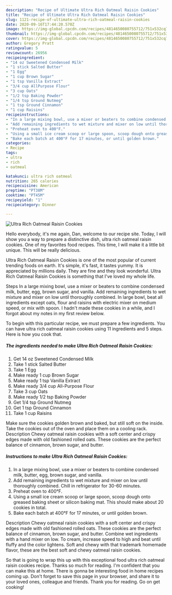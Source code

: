 ```yaml
---
description: "Recipe of Ultimate Ultra Rich Oatmeal Raisin Cookies"
title: "Recipe of Ultimate Ultra Rich Oatmeal Raisin Cookies"
slug: 1121-recipe-of-ultimate-ultra-rich-oatmeal-raisin-cookies
date: 2020-09-16T17:44:20.570Z
image: https://img-global.cpcdn.com/recipes/4814650080755712/751x532cq70/ultra-rich-oatmeal-raisin-cookies-recipe-main-photo.jpg
thumbnail: https://img-global.cpcdn.com/recipes/4814650080755712/751x532cq70/ultra-rich-oatmeal-raisin-cookies-recipe-main-photo.jpg
cover: https://img-global.cpcdn.com/recipes/4814650080755712/751x532cq70/ultra-rich-oatmeal-raisin-cookies-recipe-main-photo.jpg
author: Gregory Pratt
ratingvalue: 5
reviewcount: 26956
recipeingredient:
- "14 oz Sweetened Condensed Milk"
- "1 stick Salted Butter"
- "1 Egg"
- "1 cup Brown Sugar"
- "1 tsp Vanilla Extract"
- "3/4 cup AllPurpose Flour"
- "3 cup Oats"
- "1/2 tsp Baking Powder"
- "1/4 tsp Ground Nutmeg"
- "1 tsp Ground Cinnamon"
- "1 cup Raisins"
recipeinstructions:
- "In a large mixing bowl, use a mixer or beaters to combine condensed milk, butter, egg, brown sugar, and vanilla."
- "Add remaining ingredients to wet mixture and mixer on low until thoroughly combined. Chill in refrigerator for 30-60 minutes."
- "Preheat oven to 400°F."
- "Using a small ice cream scoop or large spoon, scoop dough onto greased baking sheet or silicon baking mat. This should make about 20 cookies in total."
- "Bake each batch at 400°F for 17 minutes, or until golden brown."
categories:
- Recipe
tags:
- ultra
- rich
- oatmeal

katakunci: ultra rich oatmeal 
nutrition: 265 calories
recipecuisine: American
preptime: "PT38M"
cooktime: "PT45M"
recipeyield: "1"
recipecategory: Dinner

---
```



![Ultra Rich Oatmeal Raisin Cookies](https://img-global.cpcdn.com/recipes/4814650080755712/751x532cq70/ultra-rich-oatmeal-raisin-cookies-recipe-main-photo.jpg)

Hello everybody, it's me again, Dan, welcome to our recipe site. Today, I will show you a way to prepare a distinctive dish, ultra rich oatmeal raisin cookies. One of my favorites food recipes. This time, I will make it a little bit unique. This will be really delicious.

Ultra Rich Oatmeal Raisin Cookies is one of the most popular of current trending foods on earth. It's simple, it's fast, it tastes yummy. It is appreciated by millions daily. They are fine and they look wonderful. Ultra Rich Oatmeal Raisin Cookies is something that I've loved my whole life.

Steps In a large mixing bowl, use a mixer or beaters to combine condensed milk, butter, egg, brown sugar, and vanilla. Add remaining ingredients to wet mixture and mixer on low until thoroughly combined. In large bowl, beat all ingredients except oats, flour and raisins with electric mixer on medium speed, or mix with spoon. I hadn&#39;t made these cookies in a while, and I forgot about my notes in my first review below.


To begin with this particular recipe, we must prepare a few ingredients. You can have ultra rich oatmeal raisin cookies using 11 ingredients and 5 steps. Here is how you cook that.

<!--inarticleads1-->

##### The ingredients needed to make Ultra Rich Oatmeal Raisin Cookies:

1. Get 14 oz Sweetened Condensed Milk
1. Take 1 stick Salted Butter
1. Take 1 Egg
1. Make ready 1 cup Brown Sugar
1. Make ready 1 tsp Vanilla Extract
1. Make ready 3/4 cup All-Purpose Flour
1. Take 3 cup Oats
1. Make ready 1/2 tsp Baking Powder
1. Get 1/4 tsp Ground Nutmeg
1. Get 1 tsp Ground Cinnamon
1. Take 1 cup Raisins


Make sure the cookies golden brown and baked, but still soft on the inside. Take the cookies out of the oven and place them on a cooling rack. Description Chewy oatmeal raisin cookies with a soft center and crispy edges made with old fashioned rolled oats. These cookies are the perfect balance of cinnamon, brown sugar, and butter. 

<!--inarticleads2-->

##### Instructions to make Ultra Rich Oatmeal Raisin Cookies:

1. In a large mixing bowl, use a mixer or beaters to combine condensed milk, butter, egg, brown sugar, and vanilla.
1. Add remaining ingredients to wet mixture and mixer on low until thoroughly combined. Chill in refrigerator for 30-60 minutes.
1. Preheat oven to 400°F.
1. Using a small ice cream scoop or large spoon, scoop dough onto greased baking sheet or silicon baking mat. This should make about 20 cookies in total.
1. Bake each batch at 400°F for 17 minutes, or until golden brown.


Description Chewy oatmeal raisin cookies with a soft center and crispy edges made with old fashioned rolled oats. These cookies are the perfect balance of cinnamon, brown sugar, and butter. Combine wet ingredients with a hand mixer on low. To cream, increase speed to high and beat until fluffy and the color lightens. Soft and chewy with that trademark homemade flavor, these are the best soft and chewy oatmeal raisin cookies. 

So that is going to wrap this up with this exceptional food ultra rich oatmeal raisin cookies recipe. Thanks so much for reading. I'm confident that you can make this at home. There is gonna be interesting food in home recipes coming up. Don't forget to save this page in your browser, and share it to your loved ones, colleague and friends. Thank you for reading. Go on get cooking!
